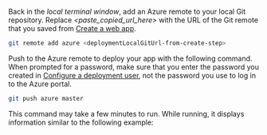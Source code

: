 Back in the _local terminal window_, add an Azure remote to your local Git repository. Replace _&lt;paste\_copied\_url\_here>_ with the URL of the Git remote that you saved from [Create a web app](#create).

```bash
git remote add azure <deploymentLocalGitUrl-from-create-step>
```

Push to the Azure remote to deploy your app with the following command. When prompted for a password, make sure that you enter the password you created in [Configure a deployment user](#configure-a-deployment-user), not the password you use to log in to the Azure portal.

```bash
git push azure master
```

This command may take a few minutes to run. While running, it displays information similar to the following example:
